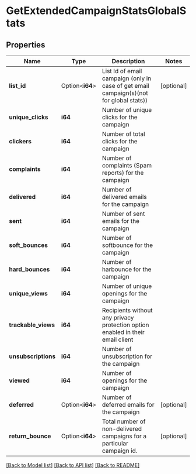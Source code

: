 # GetExtendedCampaignStatsGlobalStats

## Properties

Name | Type | Description | Notes
------------ | ------------- | ------------- | -------------
**list_id** | Option<**i64**> | List Id of email campaign (only in case of get email campaign(s)(not for global stats)) | [optional]
**unique_clicks** | **i64** | Number of unique clicks for the campaign | 
**clickers** | **i64** | Number of total clicks for the campaign | 
**complaints** | **i64** | Number of complaints (Spam reports) for the campaign | 
**delivered** | **i64** | Number of delivered emails for the campaign | 
**sent** | **i64** | Number of sent emails for the campaign | 
**soft_bounces** | **i64** | Number of softbounce for the campaign | 
**hard_bounces** | **i64** | Number of harbounce for the campaign | 
**unique_views** | **i64** | Number of unique openings for the campaign | 
**trackable_views** | **i64** | Recipients without any privacy protection option enabled in their email client | 
**unsubscriptions** | **i64** | Number of unsubscription for the campaign | 
**viewed** | **i64** | Number of openings for the campaign | 
**deferred** | Option<**i64**> | Number of deferred emails for the campaign | [optional]
**return_bounce** | Option<**i64**> | Total number of non-delivered campaigns for a particular campaign id. | [optional]

[[Back to Model list]](../README.md#documentation-for-models) [[Back to API list]](../README.md#documentation-for-api-endpoints) [[Back to README]](../README.md)


